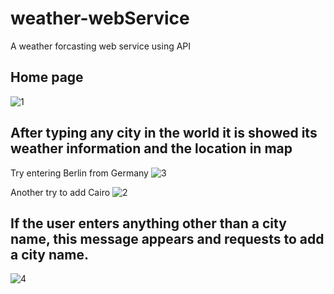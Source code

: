 # weather-webService
A weather forcasting web service using API 

## Home page
![1](https://github.com/Sayed73/weather-webService/assets/105808002/70a40390-878d-4f08-9bef-53f8fd592a55)

## After typing any city in the world it is showed its weather information and the location in map
Try entering Berlin from Germany
![3](https://github.com/Sayed73/weather-webService/assets/105808002/cf6b57ae-4de1-40fc-b228-e0971bdc2c8d)

Another try to add Cairo
![2](https://github.com/Sayed73/weather-webService/assets/105808002/673fe0af-120e-4b5c-9504-94d8c1ace636)

## If the user enters anything other than a city name, this message appears and requests to add a city name.
![4](https://github.com/Sayed73/weather-webService/assets/105808002/d5cf84b4-5ee3-40b8-9466-4ce55875b681)
